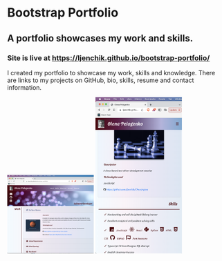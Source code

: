 # Bootstrap Portfolio

## A portfolio showcases my work and skills.

### Site is live at https://ljenchik.github.io/bootstrap-portfolio/

I created my portfolio to showcase my work, skills and knowledge.
There are links to my projects on GitHub, bio, skills, resume and contact information.

<p float="center">
<img src="images/bootstrap-portfolio1.png" alt="about me information" width="200"/>
<img src="images/bootstrap-portfolio2.png" alt="work and contact section" width="200" />
</p>
